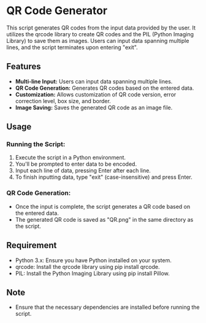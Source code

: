 
<h1>QR Code Generator</h1>
<p>This script generates QR codes from the input data provided by the user. It utilizes the qrcode library to create QR codes and the PIL (Python Imaging Library) to save them as images. Users can input data spanning multiple lines, and the script terminates upon entering "exit".</p>

<h2>Features</h2>
<ul>
    <li><b>Multi-line Input:</b> Users can input data spanning multiple lines.</li>
    <li><b>QR Code Generation:</b> Generates QR codes based on the entered data.</li>
    <li><b>Customization:</b> Allows customization of QR code version, error correction level, box size, and border.</li>
    <li><b>Image Saving:</b> Saves the generated QR code as an image file.</li>
</ul>

<h2>Usage</h2>
<h3>Running the Script:</h3>
<ol>
    <li>Execute the script in a Python environment.</li>
    <li>You'll be prompted to enter data to be encoded.</li>
    <li>Input each line of data, pressing Enter after each line.</li>
    <li>To finish inputting data, type "exit" (case-insensitive) and press Enter.</li>
</ol>
<h3>QR Code Generation:</h3>
<ul>
    <li>Once the input is complete, the script generates a QR code based on the entered data.</li>
    <li>The generated QR code is saved as "QR.png" in the same directory as the script.</li>
</ul>

<h2>Requirement</h2>
<ul>
    <li>Python 3.x: Ensure you have Python installed on your system.</li>
    <li>qrcode: Install the qrcode library using pip install qrcode.</li>
    <li>PIL: Install the Python Imaging Library using pip install Pillow.</li>
</ul>
<h2>Note</h2>
<ul>
<li>Ensure that the necessary dependencies are installed before running the script.</li>
</ul>
